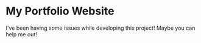 # My Portfolio Website

I've been having some issues while developing this project! Maybe you can help me out!